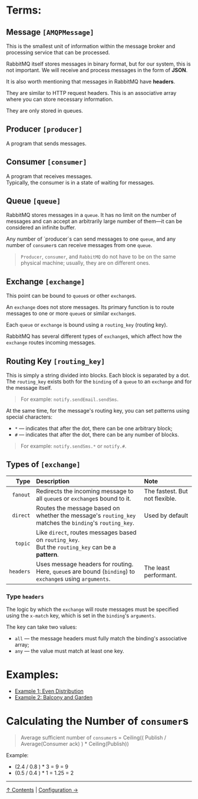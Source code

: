 # Terms:  
## Message `[AMQPMessage]`  
This is the smallest unit of information within the message broker and processing service that can be processed.  

RabbitMQ itself stores messages in binary format, but for our system, this is not important. We will receive and process messages in the form of __JSON__.  

It is also worth mentioning that messages in RabbitMQ have __headers__.  

They are similar to HTTP request headers. This is an associative array where you can store necessary information.  

They are only stored in queues.  

## Producer `[producer]`  
A program that sends messages.  

## Consumer `[consumer]`  
A program that receives messages.  
Typically, the consumer is in a state of waiting for messages.  

## Queue `[queue]`  
RabbitMQ stores messages in a `queue`. It has no limit on the number of messages and can accept an arbitrarily large number of them—it can be considered an infinite buffer.  

Any number of ´producer´s can send messages to one `queue`, and any number of `consumer`s can receive messages from one `queue`.  

> `Producer`, `consumer`, and `RabbitMQ` do not have to be on the same physical machine; usually, they are on different ones.  

## Exchange `[exchange]`  
This point can be bound to `queue`s or other `exchange`s.  

An `exchange` does not store messages. Its primary function is to route messages to one or more `queue`s or similar `exchange`s.  

Each `queue` or `exchange` is bound using a `routing_key` (routing key).  

RabbitMQ has several different types of `exchange`s, which affect how the `exchange` routes incoming messages.  

## Routing Key `[routing_key]`  
This is simply a string divided into blocks. Each block is separated by a dot.  
The `routing_key` exists both for the `binding` of a `queue` to an `exchange` and for the message itself.  

> For example: `notify.sendEmail.sendSms`.  

At the same time, for the message's routing key, you can set patterns using special characters:  

* `*` — indicates that after the dot, there can be one arbitrary block;  
* `#` — indicates that after the dot, there can be any number of blocks.  

> For example: `notify.sendSms.*` or `notify.#`.  

## Types of `[exchange]`  

|      Type | Description                                                                                                 | Note                           |  
|----------:|:------------------------------------------------------------------------------------------------------------|:-------------------------------|  
|  `fanout` | Redirects the incoming message to all `queue`s or `exchange`s bound to it.                                  | The fastest. But not flexible. |  
|  `direct` | Routes the message based on whether the message's `routing_key` matches the `binding`'s `routing_key`.      | Used by default                |  
|   `topic` | Like `direct`, routes messages based on `routing_key`.<br>But the `routing_key` can be a __pattern__.       |                                |  
| `headers` | Uses message headers for routing.<br>Here, `queue`s are bound (`binding`) to `exchange`s using `arguments`. | The least performant.          |  

### Type `headers`  
The logic by which the `exchange` will route messages must be specified using the `x-match` key, which is set in the `binding`'s `arguments`.  

The key can take two values:  

* `all` — the message headers must fully match the binding's associative array;  
* `any` — the value must match at least one key.  

# Examples:  
* [Example 1: Even Distribution](demo/1_page.md)  
* [Example 2: Balcony and Garden](demo/2_page.md)  

# Calculating the Number of `consumer`s  

> Average sufficient number of `consumer`s = Ceiling(( Publish / Average(Consumer ack) ) * Ceiling(Publish))  

Example:  

* (2.4 / 0.8 ) * 3 = 9 = 9  
* (0.5 / 0.4 ) * 1 = 1.25 = 2  
----  

[↑ Contents](../../README.md) | [Configuration →](2_page.md)
